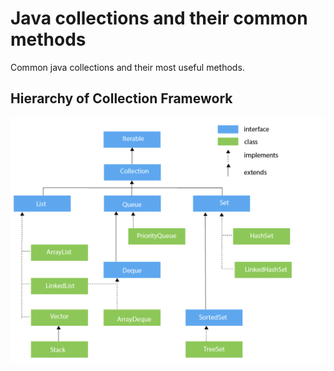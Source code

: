 # Java collections and their common methods
Common java collections and their most useful methods.

## Hierarchy of Collection Framework

![](images/image01.png)


